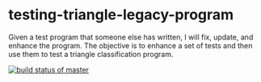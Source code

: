 # testing-triangle-legacy-program
Given a test program that someone else has written, I will fix, update, and enhance the program. The objective is to enhance a set of tests and then use them to test a triangle classification program.

[![build status of master](https://travis-ci.org/amanda-zambrana/testing-triangle-legacy-program.svg?branch=master)](https://travis-ci.org/amanda-zambrana/testing-triangle-legacy-program)
